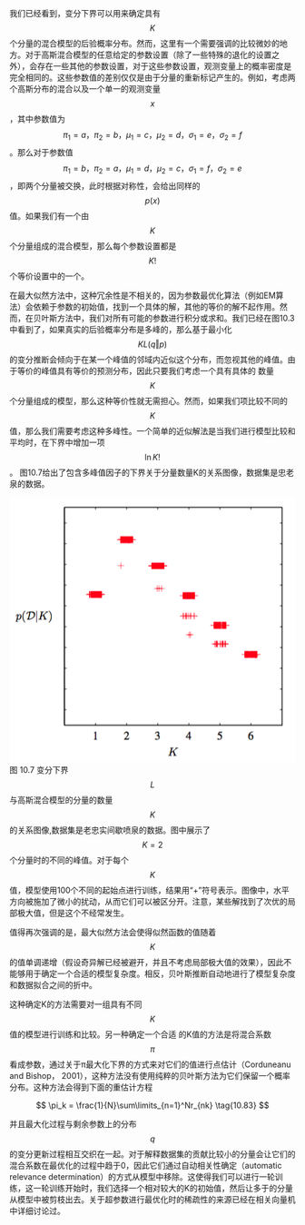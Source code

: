 我们已经看到，变分下界可以用来确定具有$$ K $$个分量的混合模型的后验概率分布。然而，这里有一个需要强调的比较微妙的地方。对于高斯混合模型的任意给定的参数设置（除了一些特殊的退化的设置之外），会存在一些其他的参数设置，对于这些参数设置，观测变量上的概率密度是完全相同的。这些参数值的差别仅仅是由于分量的重新标记产生的。例如，考虑两个高斯分布的混合以及一个单一的观测变量$$ x $$，其中参数值为$$ \pi_1 = a，\pi_2 = b，\mu_1 = c，\mu_2 = d，\sigma_1 = e，\sigma_2 = f $$。那么对于参数值$$ \pi_1 = b，\pi_2 = a，\mu_1 = d，\mu_2 = c，\sigma_1 = f，\sigma_2 = e $$，即两个分量被交换，此时根据对称性，会给出同样的$$ p(x) $$值。如果我们有一个由$$ K $$个分量组成的混合模型，那么每个参数设置都是$$ K! $$个等价设置中的一个。     

在最大似然方法中，这种冗余性是不相关的，因为参数最优化算法（例如EM算法）会依赖于参数的初始值，找到一个具体的解，其他的等价的解不起作用。然而，在贝叶斯方法中，我们对所有可能的参数进行积分或求和。我们已经在图10.3中看到了，如果真实的后验概率分布是多峰的，那么基于最小化$$ KL(q \Vert p) $$的变分推断会倾向于在某一个峰值的邻域内近似这个分布，而忽视其他的峰值。由于等价的峰值具有等价的预测分布，因此只要我们考虑一个具有具体的 数量$$ K $$个分量组成的模型，那么这种等价性就无需担心。然而，如果我们项比较不同的$$ K $$值，那么我们需要考虑这种多峰性。一个简单的近似解法是当我们进行模型比较和平均时，在下界中增加一项$$ \ln K! $$。
图10.7给出了包含多峰值因子的下界关于分量数量K的关系图像，数据集是忠老泉的数据。

![图 10-7](images/10_7.png)      
图 10.7 变分下界$$ L $$与高斯混合模型的分量的数量$$ K $$的关系图像,数据集是老忠实间歇喷泉的数据。图中展示了$$ K = 2 $$个分量时的不同的峰值。对于每个$$ K $$值，模型使用100个不同的起始点进行训练，结果用“+”符号表示。图像中，水平方向被施加了微小的扰动，从而它们可以被区分开。注意，某些解找到了次优的局部极大值，但是这个不经常发生。

值得再次强调的是，最大似然方法会使得似然函数的值随着$$ K $$的值单调递增（假设奇异解已经被避开，并且不考虑局部极大值的效果），因此不能够用于确定一个合适的模型复杂度。相反，贝叶斯推断自动地进行了模型复杂度和数据拟合之间的折中。     

这种确定K的方法需要对一组具有不同$$ K $$值的模型进行训练和比较。另一种确定一个合适 的K值的方法是将混合系数$$ \pi $$看成参数，通过关于π最大化下界的方式来对它们的值进行点估计（Corduneanu and Bishop， 2001），这种方法没有使用纯粹的贝叶斯方法为它们保留一个概率分布。这种方法会得到下面的重估计方程

$$
\pi_k = \frac{1}{N}\sum\limits_{n=1}^Nr_{nk} \tag{10.83}
$$

并且最大化过程与剩余参数上的分布$$ q $$的变分更新过程相互交织在一起。对于解释数据集的贡献比较小的分量会让它们的混合系数在最优化的过程中趋于0，因此它们通过自动相关性确定（automatic relevance determination）的方式从模型中移除。这使得我们可以进行一轮训练，这一轮训练开始时，我们选择一个相对较大的K的初始值，然后让多于的分量从模型中被剪枝出去。关于超参数进行最优化时的稀疏性的来源已经在相关向量机中详细讨论过。

